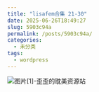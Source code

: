 ```yaml
---
title: "lisafem合集 21-30"
date: 2025-06-26T18:49:27
slug: 5903c94a
permalink: /posts/5903c94a/
categories:
  - 未分类
tags:
  - wordpress
---
```


![图片[1]-歪歪的耽美资源站](/images/wp/5903c94a-916d7d4e.jpg)
